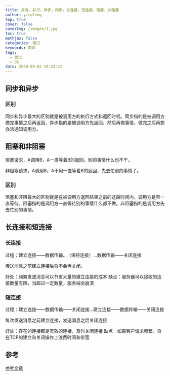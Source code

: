 ```yaml
---
title: 并发，并行，异步，同步，长连接，短连接，阻塞，非阻塞
author: yirufeng
top: true
cover: false
coverImg: /images/1.jpg
toc: true
mathjax: false
categories: 面试
keywords: 面试
tags:
  - 面试
  - OS
date: 2020-09-02 19:23:42
---
```



## 同步和异步


### 区别

同步和异步最大的区别就是被调用方的执行方式和返回时机。同步指的是被调用方做完事情之后再返回，异步指的是被调用方先返回，然后再做事情，做完之后再想办法通知调用方。

## 阻塞和非阻塞
阻塞请求，A调用B，A一直等着B的返回，别的事情什么也不干。

非阻塞请求，A调用B，A不用一直等着B的返回，先去忙别的事情了。

### 区别
阻塞和非阻最大的区别就是在被调用方返回结果之前的这段时间内，调用方是否一直等待。阻塞指的是调用方一直等待别的事情什么都不做。非阻塞指的是调用方先去忙别的事情。



## 长连接和短连接

### 长连接

过程：建立连接——数据传输…（保持连接）…数据传输——关闭连接

传送消息之前建立连接后将不会再关闭。

好处：频繁发送消息可以节省大量的建立连接的成本
缺点：服务器可以接收的连接数量有限，当超过一定数量，服务端会崩溃

### 短连接

过程：建立连接——数据传输——关闭连接…建立连接——数据传输——关闭连接



每次发送消息之前建立连接，发送消息之后关闭连接

好处：存在的连接都是有效的连接，及时关闭连接
缺点：如果客户请求频繁，将在TCP的建立和关闭操作上浪费时间和带宽



## 参考
[参考文章](https://zhuanlan.zhihu.com/p/140835231)